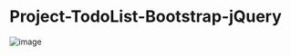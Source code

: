 # Project-TodoList-Bootstrap-jQuery
![image](https://user-images.githubusercontent.com/101206663/175779191-f396f8a8-0198-43d3-8563-7088a0f5095d.png)
